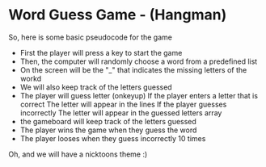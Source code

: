 # Word Guess Game - (Hangman)

So, here is some basic pseudocode for the game

* First the player will press a key to start the game
* Then, the computer will randomly choose a word from a predefined list
* On the screen will be the "_" that indicates the missing letters of the workd
* We will also keep track of the letters guessed
* The player will guess letter (onkeyup)
      If the player enters a letter  that is correct
          The letter will appear in the lines
      If the player guesses incorrectly
          The letter will appear in the guessed letters array
* the gameboard will keep track of the letters guessed
* The player wins the game when they guess the word
* The player looses when they guess incorrectly 10 times


Oh, and we will have a nicktoons theme :)

